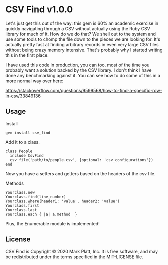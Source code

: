 CSV Find v1.0.0
========

<!-- [![Code Climate](https://codeclimate.com/github/mrkplt/csv_class_maker.png)](https://codeclimate.com/github/mrkplt/csv_class_maker) -->

Let's just get this out of the way: this gem is 60% an academic exercise in
quickly navigating through a CSV without actually using the Ruby CSV library
for much of it. How do we do that? We shell out to the system and use some tools
to chomp the file down to the pieces we are looking for. It's actually pretty
fast at finding arbitrary records in even very large CSV files without being
crazy memory intensive. That's probably why I started writing this in the first
place.

I have used this code in production, you can too, most of the time you probably
want a solution backed by the CSV library. I don't think I have done any
benchmarking against it. You can see how to do some of this in a more normal way
over here:

https://stackoverflow.com/questions/9599568/how-to-find-a-specific-row-in-csv/33849136

Usage
--------------

Install
```
gem install csv_find
```
Add it to a class.
```
class People
  include CsvFind
  csv_file('path/to/people.csv', {optional: 'csv_configurations'})
end

```

Now you have a setters and getters based on the headers of the csv file.

Methods
```
Yourclass.new
Yourclass.find(line_number)
Yourclass.where(header1: 'value', header2: 'value')
Yourclass.first
Yourclass.last
Yourclass.each { |a| a.method  }
```

Plus, the Enumerable module is implemented!

License
-------
CSV Find is Copyright © 2020 Mark Platt, Inc. It is free software, and may be redistributed under the terms specified in the MIT-LICENSE file.

